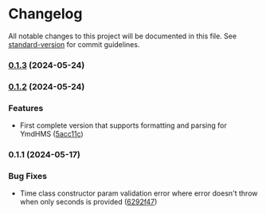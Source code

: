 # Changelog

All notable changes to this project will be documented in this file. See [standard-version](https://github.com/conventional-changelog/standard-version) for commit guidelines.

### [0.1.3](https://github.com/linguithe/datetify/compare/v0.1.2...v0.1.3) (2024-05-24)

### [0.1.2](https://github.com/linguithe/datetify/compare/v0.1.1...v0.1.2) (2024-05-24)


### Features

* First complete version that supports formatting and parsing for YmdHMS ([5acc11c](https://github.com/linguithe/datetify/commit/5acc11c6a980c3c3fbbaa5303b2a08852cbba960))

### 0.1.1 (2024-05-17)


### Bug Fixes

* Time class constructor param validation error where error doesn't throw when only seconds is provided ([6292f47](https://github.com/linguithe/datetify/commit/6292f47a503393d0b0b74fc90bb8c7fe8587a982))
